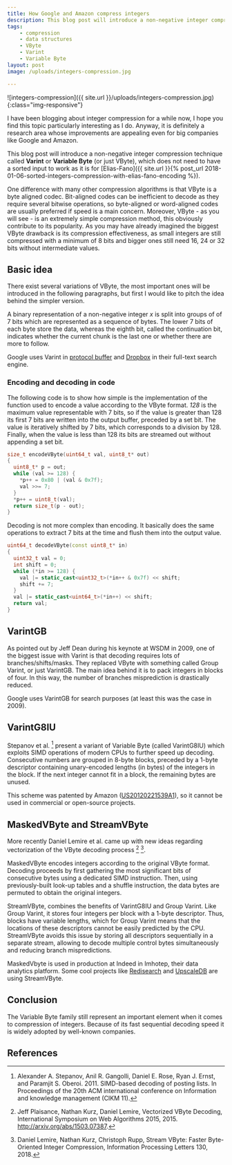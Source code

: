 ```yaml
---
title: How Google and Amazon compress integers
description: This blog post will introduce a non-negative integer compression technique called Varint or Variable Byte (or just VByte), and all the evolutions like VarintGB, VarintG8IU, MaskedVByte and StreamVByte.
tags:
    - compression
    - data structures
    - VByte
    - Varint
    - Variable Byte
layout: post
image: /uploads/integers-compression.jpg

---
```

![integers-compression]({{ site.url }}/uploads/integers-compression.jpg){:class="img-responsive"}

I have been blogging about integer compression for a while now, I hope you find this topic particularly interesting as I do. Anyway, it is definitely a research area whose improvements are appealing even for big companies like Google and Amazon.

This blog post will introduce a non-negative integer compression technique called **Varint** or **Variable Byte** (or just VByte), which does not need to have a sorted input to work as it is for [Elias-Fano]({{ site.url }}{% post_url 2018-01-06-sorted-integers-compression-with-elias-fano-encoding %}).

One difference with many other compression algorithms is that VByte is a byte aligned codec. Bit-aligned codes can be inefficient to decode as they require several bitwise operations, so byte-aligned or word-aligned codes are usually preferred if speed is a main concern. Moreover, VByte - as you will see - is an extremely simple compression method, this obviously contribute to its popularity.
As you may have already imagined the biggest VByte drawback is its compression effectiveness, as small integers are still compressed with a minimum of 8 bits and bigger ones still need 16, 24 or 32 bits without intermediate values.



## Basic idea

There exist several variations of VByte, the most important ones will be introduced in the following paragraphs, but first I would like to pitch the  idea behind the simpler version.

A binary representation of a non-negative integer *x* is split into groups of of 7 bits which are represented as a sequence of bytes. The lower 7 bits of each byte store the data, whereas the eighth bit, called the continuation bit, indicates whether the current chunk is the last one or whether there are more to follow.


Google uses Varint in [protocol buffer](https://developers.google.com/protocol-buffers/docs/encoding) and [Dropbox](https://blogs.dropbox.com/tech/2016/09/improving-the-performance-of-full-text-search/) in their full-text search engine.

### Encoding and decoding in code

The following code is to show how simple is the implementation of the function used to encode a value according to the VByte format.
*128* is the maximum value representable with 7 bits, so if the value is greater than 128 its first 7 bits are written into the output buffer, preceded by a set bit. The value is iteratively shifted by 7 bits, which corresponds to a division by 128. Finally, when the value is less than 128 its bits are streamed out without appending a set bit.

```cpp
size_t encodeVByte(uint64_t val, uint8_t* out)
{
  uint8_t* p = out;
  while (val >= 128) {
    *p++ = 0x80 | (val & 0x7f);
    val >>= 7;
  }
  *p++ = uint8_t(val);
  return size_t(p - out);
}
```

Decoding is not more complex than encoding. It basically does the same operations to extract 7 bits at the time and flush them into the output value.

```cpp
uint64_t decodeVByte(const uint8_t* in)
{
  uint32_t val = 0;
  int shift = 0;
  while (*in >= 128) {
    val |= static_cast<uint32_t>(*in++ & 0x7f) << shift;
    shift += 7;
  }
  val |= static_cast<uint64_t>(*in++) << shift;
  return val;
}
```

## VarintGB

As pointed out by Jeff Dean during his keynote at WSDM in 2009, one of the biggest issue with Varint is that decoding requires lots of branches/shifts/masks.
They replaced VByte with something called Group Varint, or just VarintGB. The main idea behind it is to pack integers in blocks of four. In this way, the number of branches misprediction is drastically reduced.

Google uses VarintGB for search purposes (at least this was the case in 2009).

## VarintG8IU

Stepanov et al. [^fnVarintG8IU] present a variant of Variable Byte (called VarintG8IU) which exploits SIMD operations of modern CPUs to further speed up decoding.
Consecutive numbers are grouped in 8-byte blocks, preceded by a 1-byte descriptor containing unary-encoded lengths (in bytes) of the integers in the block.
If the next integer cannot fit in a block, the remaining bytes are unused.

This scheme was patented by Amazon ([US20120221539A1](https://patents.google.com/patent/US20120221539)), so it cannot be used in commercial or open-source projects.

## MaskedVByte and StreamVByte

More recently Daniel Lemire et al. came up with new ideas regarding vectorization of the VByte decoding process [^fnMasked] [^fnStream].

MaskedVByte encodes integers according to the original VByte format. Decoding proceeds by first gathering the most significant bits
of consecutive bytes using a dedicated SIMD instruction.
Then, using previously-built look-up tables and a shuffle instruction, the data bytes are permuted to obtain the original integers.

StreamVByte, combines the benefits of VarintG8IU and Group Varint. Like Group Varint, it stores four integers per block with a 1-byte descriptor. Thus, blocks have variable lengths, which for Group Varint means that the locations of these descriptors cannot be easily predicted by the CPU.
StreamVByte avoids this issue by storing all descriptors sequentially in a separate stream, allowing to decode multiple
control bytes simultaneously and reducing branch mispredictions.

MaskedVbyte is used in production at Indeed in Imhotep, their data analytics platform.
Some cool projects like [Redisearch](https://github.com/RedisLabsModules/RediSearch) and [UpscaleDB](https://github.com/cruppstahl/upscaledb) are using StreamVByte.

## Conclusion

The Variable Byte family still represent an important element when it comes to compression of integers. Because of its fast sequential decoding speed it is widely adopted by well-known companies.

## References

[^fnMasked]: Jeff Plaisance, Nathan Kurz, Daniel Lemire, Vectorized VByte Decoding, International Symposium on Web Algorithms 2015, 2015. http://arxiv.org/abs/1503.07387.

[^fnStream]: Daniel Lemire, Nathan Kurz, Christoph Rupp, Stream VByte: Faster Byte-Oriented Integer Compression, Information Processing Letters 130, 2018.

[^fnVarintG8IU]: Alexander A. Stepanov, Anil R. Gangolli, Daniel E. Rose, Ryan J. Ernst, and Paramjit S. Oberoi. 2011. SIMD-based decoding of posting lists. In Proceedings of the 20th ACM international conference on Information and knowledge management (CIKM 11).

[^fnBmw]: Shuai Ding and Torsten Suel. 2011. Faster top-k document retrieval using block-max indexes. In Proceedings of the 34th international ACM SIGIR conference on Research and development in Information Retrieval.

